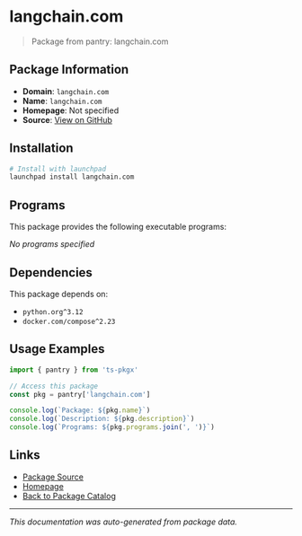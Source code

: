 # langchain.com

> Package from pantry: langchain.com

## Package Information

- **Domain**: `langchain.com`
- **Name**: `langchain.com`
- **Homepage**: Not specified
- **Source**: [View on GitHub](https://github.com/pkgxdev/pantry/tree/main/projects/langchain.com/package.yml)

## Installation

```bash
# Install with launchpad
launchpad install langchain.com
```

## Programs

This package provides the following executable programs:

*No programs specified*

## Dependencies

This package depends on:

- `python.org^3.12`
- `docker.com/compose^2.23`

## Usage Examples

```typescript
import { pantry } from 'ts-pkgx'

// Access this package
const pkg = pantry['langchain.com']

console.log(`Package: ${pkg.name}`)
console.log(`Description: ${pkg.description}`)
console.log(`Programs: ${pkg.programs.join(', ')}`)
```

## Links

- [Package Source](https://github.com/pkgxdev/pantry/tree/main/projects/langchain.com/package.yml)
- [Homepage](#)
- [Back to Package Catalog](../../package-catalog.md)

---

*This documentation was auto-generated from package data.*
